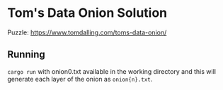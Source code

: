 Tom's Data Onion Solution
===

Puzzle: https://www.tomdalling.com/toms-data-onion/

Running
---

`cargo run` with onion0.txt available in the working directory and
this will generate each layer of the onion as `onion{n}.txt`.
